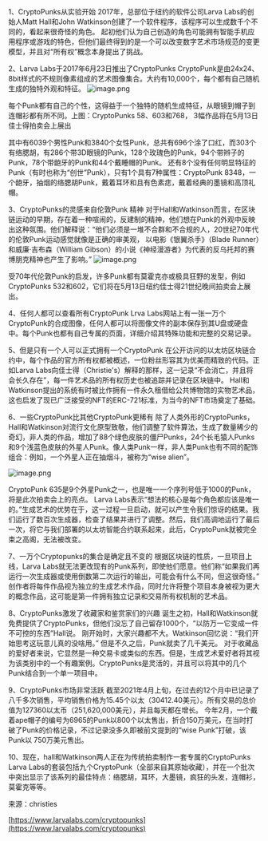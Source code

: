 1、CryptoPunks从实验开始
2017年，总部位于纽约的软件公司Larva Labs的创始人Matt Hall和John Watkinson创建了一个软件程序，该程序可以生成数千个不同的，看起来很奇怪的角色。
起初他们认为自己创造的角色可能拥有智能手机应用程序或游戏的特色，但他们最终得到的是一个可以改变数字艺术市场规范的变更模型，并且对“所有权”概念本身提出了挑战。
​

2、Larva Labs于2017年6月23日推出了CryptoPunks
CryptoPunk是由24x24、8bit样式的不规则像素组成的艺术图像集合。大约有10,000个，每个都有自己随机生成的独特外观和特征。
![image.png](https://cdn.nlark.com/yuque/0/2021/png/21737182/1623901046866-412d045e-fd19-4d29-a357-6bc9b4645809.png#clientId=u811d3e99-c083-4&from=paste&id=u178d2201&margin=%5Bobject%20Object%5D&name=image.png&originHeight=437&originWidth=700&originalType=url&ratio=1&size=160209&status=done&style=none&taskId=uf46f9b6b-21df-47b7-b547-a04d321a9dd)

每个Punk都有自己的个性，这得益于一个独特的随机生成特征，从眼镜到帽子到连帽衫都有所不同。上图：CryptoPunks 58、603和768， 3幅作品将在5月13日佳士得拍卖会上展出
​

其中有6039个男性Punk和3840个女性Punk，总共有696个涂了口红，而303个有络腮胡，有286个带3D眼镜的Punk，128个玫瑰色的Punk，94个带辫子的Punk，78个带龅牙的Punk和44个戴睡帽的Punk。
还有8个没有任何明显特征的Punk（有时也称为“创世”Punk），只有1个具有7种属性：CryptoPunk 8348，一个龅牙，抽烟的络腮胡Punk，戴着耳环和且有色素痣，戴着经典的墨镜和高顶礼帽。
​

3、CryptoPunks的灵感来自伦敦Punk 精神
对于Hall和Watkinson而言，在区块链运动的早期，存在着一种喧闹的，反建制的精神，他们想在Punk的外观中反映出这种氛围。他们解释说：“他们必须是一堆不合群和不合规的人，20世纪70年代的伦敦Punk运动感觉就像是正确的审美观， 以电影《银翼杀手》（Blade Runner）和威廉·吉布森（William Gibson）的小说《神经漫游者》为代表的反乌托邦的赛博朋克精神也产生了影响。”
![image.png](https://cdn.nlark.com/yuque/0/2021/png/21737182/1623901046821-dc901338-44bf-4166-a23b-2c18667823db.png#clientId=u811d3e99-c083-4&from=paste&id=u04d383e5&margin=%5Bobject%20Object%5D&name=image.png&originHeight=436&originWidth=700&originalType=url&ratio=1&size=111859&status=done&style=none&taskId=uaa8821a4-d2f0-42d2-b8a9-ae21ff48d0a)

受70年代伦敦Punk的启发，许多Punk都有莫霍克亦或极具狂野的发型，例如CryptoPunks 532和602，它们将在5月13日纽约佳士得21世纪晚间拍卖会上展出。
​

4、任何人都可以查看所有CryptoPunk
Lrva Labs网站上有一张一万个CryptoPunk的合成图像，任何人都可以将图像文件的副本保存到其U盘或硬盘中。每个Punk也都有自己专属的页面，详细介绍其特殊功能和完整的交易记录。
​

5、但是只有一个人可以正式拥有一个CryptoPunk
在公开访问的以太坊区块链合约中，每个作品的官方所有权都被概述，一位粉丝形容其为优美而精致的代码。正如Larva Labs向佳士得（Christie's）解释的那样，这一记录“不会消亡，并且将会长久存在”，每一件艺术品的所有权历史也被追踪并记录在区块链中。
Hall和Watkinson提出的系统有时被比作拥有一件永久租借给公共博物馆的实物艺术品，这也启发了现已广泛接受的NFT的ERC-721标准，为当今的NFT市场奠定了基础。
​

6、一些CryptoPunk比其他CryptoPunk更稀有
除了人类外形的CryptoPunks，Hall和Watkinson对流行文化原型致敬，他们调整了软件算法，生成了数量稀少的奇幻，非人类的作品，增加了88个绿色皮肤的僵尸Punks，24个长毛猿人Punks和9个浅蓝色皮肤的外星人Punk。像人类Punk一样，非人类Punk也有不同的配饰组合：例如，一个外星人正在抽烟斗，被称为“wise alien”。

![image.png](https://cdn.nlark.com/yuque/0/2021/png/21737182/1623901046687-aad6a5e2-68d6-4e5a-aa46-3e0f74e5cc84.png#clientId=u811d3e99-c083-4&from=paste&id=u414f03b1&margin=%5Bobject%20Object%5D&name=image.png&originHeight=258&originWidth=551&originalType=url&ratio=1&size=33476&status=done&style=none&taskId=uf7403282-e6a0-4c5e-9ac9-3849f36fc04)

CryptoPunk 635是9个外星Punk之一，也是唯一一个序列号低于1000的Punk，将是此次拍卖会上的亮点。
Larva Labs表示“想法的核心是每个角色都应该是唯一的。”生成艺术的优势在于，这一过程一旦启动，就可以产生令我们惊讶的结果。我们运行了数百次生成器，检查了结果并进行了调整。然后，我们高调地运行了最后一次，将它与我们部署的以太坊智能合约联系起来，此后，CryptoPunk就被完全束之高阁，无法被改变。
​

7、一万个Cryptopunks的集合是确定且不变的
根据区块链的性质，一旦项目上线，Larva Labs就无法更改现有的Punk系列，即使他们愿意。他们称“如果我们再运行一次生成器或使用倒数第二次运行的输出，可能会有什么不同，但这很奇怪。”
创作者将每件作品视为独立的生成艺术作品，同时允许将整个项目本身被视为更大的概念作品，这可能是第一件拥有独立记录和交易所有权机制的艺术品。
​

8、CryptoPunks激发了收藏家和鉴赏家们的兴趣
诞生之初，Hall和Watkinson就免费提供了CryptoPunks，但他们没忘了自己留存1000个，“以防万一它变成一件不可控的东西”Hall说。
刚开始时，大家兴趣都不大。Watkinson回忆说：“我们开始思考这玩意儿真的没啥用。” 但是不久之后，Punk就卖了几千美元。
对于收藏品的爱好者来说，它显然是一种交易卡或类似的东西。但是，生成艺术爱好者将其视为该类别中的一个有趣案例。CryptoPunks是灵活的，并且可以将其中的几个Punk结合到一个单一项目中。
​

9、CryptoPunks市场非常活跃
截至2021年4月上旬，在过去的12个月中已记录了八千多次销售，平均销售价格为15.45个以太（30412.40美元）。所有交易的总价值为127360以太币（251,620,000美元），并且每天都在增长。
今年2月，一个戴着ape帽子的编号为6965的Punk以800个以太售出，折合150万美元，在当时打破了Punk的价格记录，不过记录没多久即被前文提到的“wise Punk”打破，该Punk以 750万美元售出。
​

10、现在，hall和Watkinson两人正在为传统拍卖制作一套专属的CryptoPunks
Larva Labs的套装包括九个CryptoPunk（全部来自其原始收藏），并在一个批次中突出显示了该系列的最佳特点：络腮胡，耳环，大墨镜，疯狂的头发，连帽衫，莫霍克等等。
​

来源：christies
​

[https://www.larvalabs.com/cryptopunks](https://www.larvalabs.com/cryptopunks)
